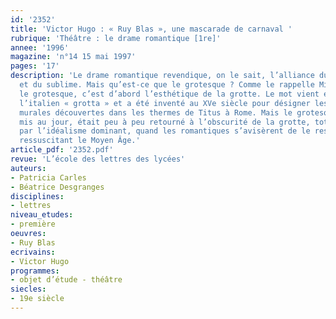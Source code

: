 ```yaml
---
id: '2352'
title: 'Victor Hugo : « Ruy Blas », une mascarade de carnaval '
rubrique: 'Théâtre : le drame romantique [1re]'
annee: '1996'
magazine: 'n°14 15 mai 1997'
pages: '17'
description: 'Le drame romantique revendique, on le sait, l’alliance du grotesque
  et du sublime. Mais qu’est-ce que le grotesque ? Comme le rappelle Mikhaïl Bakhtine,
  le grotesque, c’est d’abord l’esthétique de la grotte. Le mot vient en effet de
  l’italien « grotta » et a été inventé au XVe siècle pour désigner les peintures
  murales découvertes dans les thermes de Titus à Rome. Mais le grotesque, à peine
  mis au jour, était peu à peu retourné à l’obscurité de la grotte, totalement occulté
  par l’idéalisme dominant, quand les romantiques s’avisèrent de le ressusciter en
  ressuscitant le Moyen Âge.'
article_pdf: '2352.pdf'
revue: 'L’école des lettres des lycées'
auteurs:
- Patricia Carles
- Béatrice Desgranges
disciplines:
- lettres
niveau_etudes:
- première
oeuvres:
- Ruy Blas
ecrivains:
- Victor Hugo
programmes:
- objet d’étude - théâtre
siecles:
- 19e siècle
---
```

